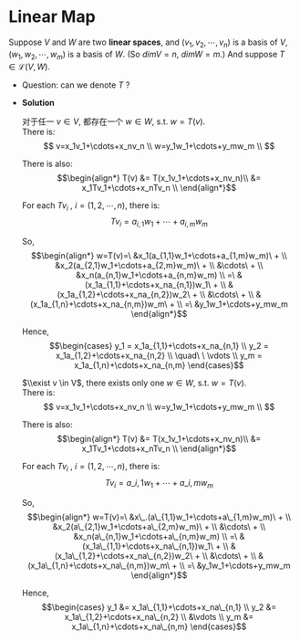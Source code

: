 # Linear Map

Suppose $V$ and $W$ are two **linear spaces**, and $(v_1,v_2,\cdots,v_n)$ is a basis of $V$, $(w_1,w_2,\cdots,w_m)$ is a basis of $W$. (So $dimV=n,\ dimW=m.)$ And suppose $T \in \mathcal{L}(V,W).$

- Question: can we denote $T$ ?
- **Solution**

  对于任一 $v \in V$, 都存在一个 $w \in W$, s.t. $w=T(v)$.\
  There is:
  $$
  v=x_1v_1+\cdots+x_nv_n \\
  w=y_1w_1+\cdots+y_mw_m \\
  $$

  There is also:
  $$\begin{align*}
  T(v) &= T(x_1v_1+\cdots+x_nv_n)\\
  &= x_1Tv_1+\cdots+x_nTv_n \\
  \end{align*}$$

  For each $Tv_i$ , $i=(1,2,\cdots,n)$, there is:
  $$Tv_i=a_{i,1}w_1+\cdots+a_{i,m}w_m$$

  So,
  $$\begin{align*}
  w=T(v)=\ &x_1(a_{1,1}w_1+\cdots+a_{1,m}w_m)\ + \\
  &x_2(a_{2,1}w_1+\cdots+a_{2,m}w_m)\ + \\
  &\cdots\ + \\
  &x_n(a_{n,1}w_1+\cdots+a_{n,m}w_m) \\
  =\ &(x_1a_{1,1}+\cdots+x_na_{n,1})w_1\ + \\
  &(x_1a_{1,2}+\cdots+x_na_{n,2})w_2\ + \\
  &\cdots\ + \\
  &(x_1a_{1,n}+\cdots+x_na_{n,m})w_m\ + \\
  =\ &y_1w_1+\cdots+y_mw_m
  \end{align*}$$

  Hence,
  $$\begin{cases}
  y_1 = x_1a_{1,1}+\cdots+x_na_{n,1} \\
  y_2 = x_1a_{1,2}+\cdots+x_na_{n,2} \\
  \quad\ \ \vdots \\
  y_m = x_1a_{1,n}+\cdots+x_na_{n,m}
  \end{cases}$$

  $\\exist v \in V$, there exists only one $w \in W$, s.t. $w=T(v)$.\
  There is:
  $$
  v=x_1v_1+\cdots+x_nv_n \\
  w=y_1w_1+\cdots+y_mw_m \\
  $$

  There is also:
  $$\begin{align*}
  T(v) &= T(x_1v_1+\cdots+x_nv_n)\\
  &= x_1Tv_1+\cdots+x_nTv_n \\
  \end{align*}$$

  For each $Tv_i$ , $i=(1,2,\cdots,n)$, there is:
  $$Tv_i=a\_{i,1}w_1+\cdots+a\_{i,m}w_m$$

  So,
  $$\begin{align*}
  w=T(v)=\ &x\_.(a\_{1,1}w_1+\cdots+a\_{1,m}w_m)\ + \\
  &x_2(a\_{2,1}w_1+\cdots+a\_{2,m}w_m)\ + \\
  &\cdots\ + \\
  &x_n(a\_{n,1}w_1+\cdots+a\_{n,m}w_m) \\
  =\ &(x_1a\_{1,1}+\cdots+x_na\_{n,1})w_1\ + \\
  &(x_1a\_{1,2}+\cdots+x_na\_{n,2})w_2\ + \\
  &\cdots\ + \\
  &(x_1a\_{1,n}+\cdots+x_na\_{n,m})w_m\ + \\
  =\ &y_1w_1+\cdots+y_mw_m
  \end{align*}$$

  Hence,
  $$\begin{cases}
  y_1 &= x_1a\_{1,1}+\cdots+x_na\_{n,1} \\
  y_2 &= x_1a\_{1,2}+\cdots+x_na\_{n,2} \\
  &\vdots \\
  y_m &= x_1a\_{1,n}+\cdots+x_na\_{n,m}
  \end{cases}$$
